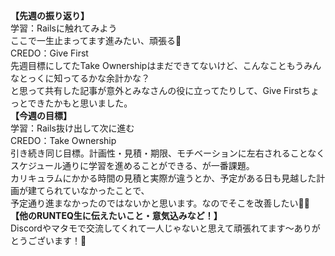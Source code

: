 **【先週の振り返り】**<br>
学習：Railsに触れてみよう<br>
ここで一生止まってます進みたい、頑張る🫠<br>
CREDO：Give First<br>
先週目標にしてたTake Ownershipはまだできてないけど、こんなこともうみんなとっくに知ってるかな余計かな？<br>
と思って共有した記事が意外とみなさんの役に立ってたりして、Give Firstちょっとできたかもと思いました。<br>
**【今週の目標】**<br>
学習：Rails抜け出して次に進む<br>
CREDO：Take Ownership<br>
引き続き同じ目標。計画性・見積・期限、モチベーションに左右されることなくスケジュール通りに学習を進めることができる、が一番課題。<br>
カリキュラムにかかる時間の見積と実際が違うとか、予定がある日も見越した計画が建てられていなかったことで、<br>
予定通り進まなかったのではないかと思います。なのでそこを改善したい✊🏻<br>
**【他のRUNTEQ生に伝えたいこと・意気込みなど！】**<br>
Discordやマタモで交流してくれて一人じゃないと思えて頑張れてます〜ありがとうございます！🌼